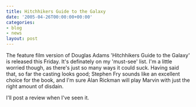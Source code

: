 ```yaml
---
title: Hitchhikers Guide to the Galaxy
date: '2005-04-26T00:00:00+00:00'
categories:
- blog
- news
layout: post
---
```


<img src="/images/marvin.png" class="alignright" alt="" />The feature film version of Douglas Adams 'Hitchhikers Guide to the Galaxy' is released this Friday.  It's definately on my 'must-see' list.  I'm a little worried though, as there's just so many ways it could suck.  Having said that, so far the casting looks good; Stephen Fry sounds like an excellent choice for the book, and I'm sure Alan Rickman will play Marvin with just the right amount of disdain.

I'll post a review when I've seen it.




